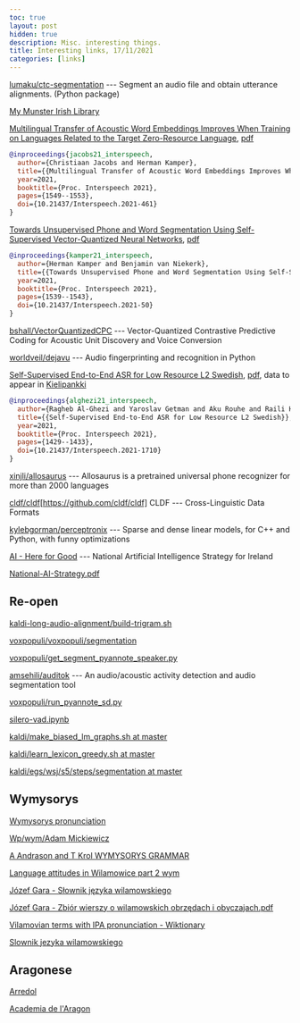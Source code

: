```yaml
---
toc: true
layout: post
hidden: true
description: Misc. interesting things.
title: Interesting links, 17/11/2021
categories: [links]
---
```


[lumaku/ctc-segmentation](https://github.com/lumaku/ctc-segmentation) --- Segment an audio file and obtain utterance alignments. (Python package)

[My Munster Irish Library](http://deghebh.blogspot.com/)

[Multilingual Transfer of Acoustic Word Embeddings Improves When Training on Languages Related to the Target Zero-Resource Language](https://www.isca-speech.org/archive/interspeech_2021/jacobs21_interspeech.html),
[pdf](https://www.isca-speech.org/archive/pdfs/interspeech_2021/jacobs21_interspeech.pdf)

```bibtex
@inproceedings{jacobs21_interspeech,
  author={Christiaan Jacobs and Herman Kamper},
  title={{Multilingual Transfer of Acoustic Word Embeddings Improves When Training on Languages Related to the Target Zero-Resource Language}},
  year=2021,
  booktitle={Proc. Interspeech 2021},
  pages={1549--1553},
  doi={10.21437/Interspeech.2021-461}
}
```

[Towards Unsupervised Phone and Word Segmentation Using Self-Supervised Vector-Quantized Neural Networks](https://www.isca-speech.org/archive/interspeech_2021/kamper21_interspeech.html),
[pdf](https://www.isca-speech.org/archive/pdfs/interspeech_2021/kamper21_interspeech.pdf)

```bibtex
@inproceedings{kamper21_interspeech,
  author={Herman Kamper and Benjamin van Niekerk},
  title={{Towards Unsupervised Phone and Word Segmentation Using Self-Supervised Vector-Quantized Neural Networks}},
  year=2021,
  booktitle={Proc. Interspeech 2021},
  pages={1539--1543},
  doi={10.21437/Interspeech.2021-50}
}
```

[bshall/VectorQuantizedCPC](https://github.com/bshall/VectorQuantizedCPC) --- Vector-Quantized Contrastive Predictive Coding for Acoustic Unit Discovery and Voice Conversion

[worldveil/dejavu](https://github.com/worldveil/dejavu) --- Audio fingerprinting and recognition in Python

[Self-Supervised End-to-End ASR for Low Resource L2 Swedish](https://www.isca-speech.org/archive/interspeech_2021/alghezi21_interspeech.html),
[pdf](https://www.isca-speech.org/archive/pdfs/interspeech_2021/alghezi21_interspeech.pdf),
data to appear in [Kielipankki](https://www.kielipankki.fi/corpora/)

```bibtex
@inproceedings{alghezi21_interspeech,
  author={Ragheb Al-Ghezi and Yaroslav Getman and Aku Rouhe and Raili Hildén and Mikko Kurimo},
  title={{Self-Supervised End-to-End ASR for Low Resource L2 Swedish}},
  year=2021,
  booktitle={Proc. Interspeech 2021},
  pages={1429--1433},
  doi={10.21437/Interspeech.2021-1710}
}
```

[xinjli/allosaurus](https://github.com/xinjli/allosaurus) --- Allosaurus is a pretrained universal phone recognizer for more than 2000 languages

[cldf/cldf](https://github.com/cldf/cldf)[https://github.com/cldf/cldf] CLDF --- Cross-Linguistic Data Formats

[kylebgorman/perceptronix](https://github.com/kylebgorman/perceptronix) --- Sparse and dense linear models, for C++ and Python, with funny optimizations

[AI - Here for Good](https://enterprise.gov.ie/en/Publications/National-AI-Strategy.html) --- National Artificial Intelligence Strategy for Ireland

[National-AI-Strategy.pdf](https://enterprise.gov.ie/en/Publications/Publication-files/National-AI-Strategy.pdf)

## Re-open

[kaldi-long-audio-alignment/build-trigram.sh](https://github.com/srinivr/kaldi-long-audio-alignment/blob/master/scripts/build-trigram.sh)

[voxpopuli/voxpopuli/segmentation](https://github.com/facebookresearch/voxpopuli/tree/main/voxpopuli/segmentation)

[voxpopuli/get_segment_pyannote_speaker.py](https://github.com/facebookresearch/voxpopuli/blob/main/voxpopuli/segmentation/get_segment_pyannote_speaker.py)

[amsehili/auditok](https://github.com/amsehili/auditok) --- An audio/acoustic activity detection and audio segmentation tool

[voxpopuli/run_pyannote_sd.py](https://github.com/facebookresearch/voxpopuli/blob/main/voxpopuli/segmentation/run_pyannote_sd.py)

[silero-vad.ipynb](https://colab.research.google.com/github/snakers4/silero-vad/blob/master/silero-vad.ipynb)

[kaldi/make_biased_lm_graphs.sh at master](https://github.com/kaldi-asr/kaldi/blob/master/egs/wsj/s5/steps/cleanup/make_biased_lm_graphs.sh)

[kaldi/learn_lexicon_greedy.sh at master](https://github.com/kaldi-asr/kaldi/blob/master/egs/wsj/s5/steps/dict/learn_lexicon_greedy.sh)

[kaldi/egs/wsj/s5/steps/segmentation at master](https://github.com/kaldi-asr/kaldi/tree/master/egs/wsj/s5/steps/segmentation)

## Wymysorys

[Wymysorys pronunciation](https://commons.wikimedia.org/wiki/Category:Wymysorys_pronunciation_\(J%C3%B3zef_Gara%27s_version\))

[Wp/wym/Adam Mickiewicz](https://incubator.wikimedia.org/wiki/Wp/wym/Adam_Mickiewicz)

[A Andrason and T Krol WYMYSORYS GRAMMAR](https://slaviccenters.duke.edu/sites/slaviccenters.duke.edu/files/media_items_files/wymysorys-grammar.original.pdf)

[Language attitudes in Wilamowice part 2 wym](https://www.youtube.com/watch?v=0v0W3Rn9I-4)

[Józef Gara - Słownik języka wilamowskiego](https://wikisource.org/wiki/Page:J%C3%B3zef_Gara_-_S%C5%82ownik_j%C4%99zyka_wilamowskiego.pdf)

[Józef Gara - Zbiór wierszy o wilamowskich obrzędach i obyczajach.pdf](https://wikisource.org/wiki/Page:J%C3%B3zef_Gara_-_Zbi%C3%B3r_wierszy_o_wilamowskich_obrz%C4%99dach_i_obyczajach.pdf)

[Vilamovian terms with IPA pronunciation - Wiktionary](https://en.wiktionary.org/wiki/Category:Vilamovian_terms_with_IPA_pronunciation)

[Slownik jezyka wilamowskiego](https://upload.wikimedia.org/wikipedia/commons/d/d0/J%C3%B3zef_Gara_-_S%C5%82ownik_j%C4%99zyka_wilamowskiego.pdf)


## Aragonese

[Arredol](http://www.arredol.com/encuestas/)

[Academia de l'Aragon](http://www.academiadelaragones.org/)
